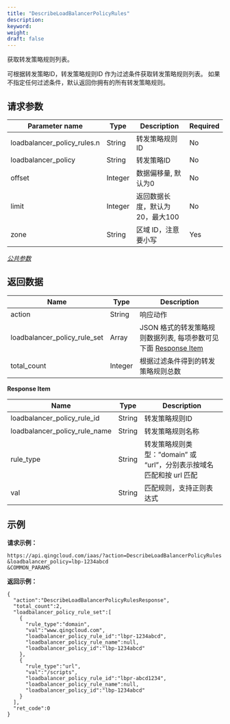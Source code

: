 ```yaml
---
title: "DescribeLoadBalancerPolicyRules"
description:
keyword: 
weight:  
draft: false
---
```




获取转发策略规则列表。

可根据转发策略ID，转发策略规则ID 作为过滤条件获取转发策略规则列表。 如果不指定任何过滤条件，默认返回你拥有的所有转发策略规则。

## 请求参数

| Parameter name | Type | Description | Required |
| --- | --- | --- | --- |
| loadbalancer_policy_rules.n | String | 转发策略规则ID | No |
| loadbalancer_policy | String | 转发策略ID | No |
| offset | Integer | 数据偏移量, 默认为0 | No |
| limit | Integer | 返回数据长度，默认为20，最大100 | No |
| zone | String | 区域 ID，注意要小写 | Yes |

[_公共参数_](../../../parameters/)

## 返回数据

| Name | Type | Description |
| --- | --- | --- |
| action | String | 响应动作 |
| loadbalancer_policy_rule_set | Array | JSON 格式的转发策略规则数据列表, 每项参数可见下面 [Response Item](#response-item) |
| total_count | Integer | 根据过滤条件得到的转发策略规则总数 |

**Response Item**

| Name | Type | Description |
| --- | --- | --- |
| loadbalancer_policy_rule_id | String | 转发策略规则ID |
| loadbalancer_policy_rule_name | String | 转发策略规则名称 |
| rule_type | String | 转发策略规则类型：”domain” 或 “url”，分别表示按域名匹配和按 url 匹配 |
| val | String | 匹配规则，支持正则表达式 |

## 示例

**请求示例：**

```
https://api.qingcloud.com/iaas/?action=DescribeLoadBalancerPolicyRules
&loadbalancer_policy=lbp-1234abcd
&COMMON_PARAMS
```

**返回示例：**

```
{
  "action":"DescribeLoadBalancerPolicyRulesResponse",
  "total_count":2,
  "loadbalancer_policy_rule_set":[
    {
      "rule_type":"domain",
      "val":"www.qingcloud.com",
      "loadbalancer_policy_rule_id":"lbpr-1234abcd",
      "loadbalancer_policy_rule_name":null,
      "loadbalancer_policy_id":"lbp-1234abcd"
    },
    {
      "rule_type":"url",
      "val":"/scripts",
      "loadbalancer_policy_rule_id":"lbpr-abcd1234",
      "loadbalancer_policy_rule_name":null,
      "loadbalancer_policy_id":"lbp-1234abcd"
    }
  ],
  "ret_code":0
}
```
